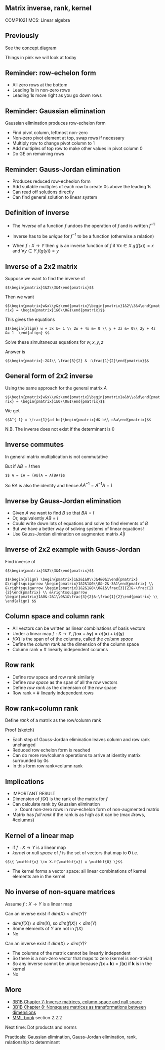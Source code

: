 <!-- .slide: data-background="#6A246D" -->

## Matrix inverse, rank, kernel

COMP1021 MCS: Linear algebra


## Previously

See the [concept diagram](https://github.com/stevenaeola/linalg_lectures/blob/a2f55831993da5e52848b86e57f004452bff43f4/concepts.mmd)

Things in pink we will look at today


## Reminder: row-echelon form

- All zero rows at the bottom
- Leading 1s in non-zero rows
- Leading 1s move right as you go down rows


<!-- .slide: class="fragmented-lists" -->

## Reminder: Gaussian elimination 

Gaussian elimination produces row-echelon form
  - Find pivot column, leftmost non-zero
  - Non-zero pivot element at top, swap rows if necessary
  - Multiply row to change pivot column to 1
  - Add multiples of top row to make other values in pivot column 0
  - Do GE on remaining rows


## Reminder: Gauss-Jordan elimination

- Produces reduced row-echeolon form
- Add suitable multiples of each row to create 0s above the leading 1s
- Can read off solutions directly
- Can find general solution to linear system


<!-- .slide: class="fragmented-lists" -->

## Definition of inverse

- The _inverse_ of a function $f$ undoes the operation of $f$ and is written $f^{-1}$

- Inverse has to be _unique_ for $f^{-1}$ to be a function (otherwise a relation)

- When $f:X \rightarrow Y$ then $g$ is an inverse function of $f$ if $\forall x \in X.g(f(x)) = x$ and $\forall y \in Y.f(g(y)) = y$


## Inverse of a 2x2 matrix

Suppose we want to find the inverse of 

`$$\begin{pmatrix}1&2\\3&4\end{pmatrix}$$`

Then we want

`$$\begin{pmatrix}w&x\\y&z\end{pmatrix}\begin{pmatrix}1&2\\3&4\end{pmatrix} = \begin{pmatrix}1&0\\0&1\end{pmatrix}$$`


This gives the equations

`$$\begin{align}
w + 3x &= 1 \\
2w + 4x &= 0 \\
y + 3z &= 0\\
2y + 4z &= 1 
\end{align}
$$`

Solve these simultaneous equations for $w,x,y,z$


Answer is 

`$$\begin{pmatrix}-2&1\\ \frac{3}{2} & -\frac{1}{2}\end{pmatrix}$$`


## General form of 2x2 inverse

Using the same approach for the general matrix $A$

`$$\begin{pmatrix}w&x\\y&z\end{pmatrix}\begin{pmatrix}a&b\\c&d\end{pmatrix} = \begin{pmatrix}1&0\\0&1\end{pmatrix}$$`

We get 

`$$A^{-1} = \frac{1}{ad-bc}\begin{pmatrix}d&-b\\-c&a\end{pmatrix}$$`

N.B. The inverse does not exist if the determinant is 0


## Inverse commutes

In general matrix multiplication is not commutative

But if $AB=I$ then

`$$ A = IA = (AB)A = A(BA)$$`

So $BA$ is also the identity and hence $AA^{-1} = A^{-1}A = I$

<!-- .slide: class="fragmented-lists" -->

## Inverse by Gauss-Jordan elimination


- Given $A$ we want to find $B$ so that $BA = I$
- Or, equivalently $AB = I$
- Could write down lots of equations and solve to find elements of $B$
- But we have a better way of solving systems of linear equations!
- Use Gauss-Jordan elimination on augmented matrix $A|I$


## Inverse of 2x2 example with Gauss-Jordan

Find inverse of 

`$$\begin{pmatrix}1&2\\3&4\end{pmatrix}$$`


`$$\begin{align}
\begin{pmatrix}1&2&1&0\\3&4&0&1\end{pmatrix} 
&\rightsquigarrow \begin{pmatrix}1&2&1&0\\0&-2&-3&1\end{pmatrix} \\
&\rightsquigarrow \begin{pmatrix}1&2&1&0\\0&1&\frac{3}{2}&-\frac{1}{2}\end{pmatrix} \\
&\rightsquigarrow \begin{pmatrix}1&0&-2&1\\0&1&\frac{3}{2}&-\frac{1}{2}\end{pmatrix} \\
\end{align}
$$`


<!-- .slide: class="fragmented-lists" -->

## Column space and column rank

- All vectors can be written as linear combinations of basis vectors
- Under a linear map $f: X \rightarrow Y, f(a\mathbf{x} + b \mathbf{y}) = a f(\mathbf{x}) + b f(\mathbf{y})$
- $f(X)$ is the span of of the columns, called the _column space_
- Define the _column rank_ as the dimension of the column space
- Column rank = \# linearly independent columns


## Row rank

- Define row space and row rank similarly
- Define _row space_ as the span of all the row vectors
- Define _row rank_ as the dimension of the row space
- Row rank = \# linearly independent rows 



<!-- .slide: class="fragmented-lists" -->
## Row rank=column rank

Define _rank_ of a matrix as the row/column rank

Proof (sketch)
- Each step of Gauss-Jordan elimination leaves column and row rank unchanged
- Reduced row echelon form is reached
- Can do more row/column operations to arrive at identity matrix surrounded by 0s
- In this form row rank=column rank



<!-- .slide: class="fragmented-lists" -->

## Implications


- IMPORTANT RESULT
- Dimension of $f(X)$ is the rank of the matrix for $f$
- Can calculate rank by Gaussian elimination
  - Count non-zero rows in row-echelon form of non-augmented matrix
- Matrix has _full rank_ if the rank is as high as it can be (max \#rows, \#columns)


## Kernel of a linear map

- if $f:X \rightarrow Y$ is a linear map
- _kernel_  or _null space_ of $f$ is the set of vectors that map to $\mathbf{0}$ i.e. 

`$$\{ \mathbf{x} \in X.f(\mathbf{x}) = \mathbf{0} \}$$`

- The kernel forms a vector space: all linear combinations of kernel elements are in the kernel


<!-- .slide: class="fragmented-lists" -->

## No inverse of non-square matrices

Assume $f:X \rightarrow Y$ is a linear map

Can an inverse exist if $dim(X) < dim(Y)$?
 - $dim(f(X)) \leq dim(X)$, so $dim(f(X)) < dim(Y)$
 - Some elements of $Y$ are not in $f(X)$
 - No


<!-- .slide: class="fragmented-lists" -->

Can an inverse exist if $dim(X) > dim(Y)$?
  - The columns of the matrix cannot be linearly independent
  - So there is a non-zero vector that maps to zero (kernel is non-trivial)
  - So any inverse cannot be unique because $f(\mathbf{x} + \mathbf{k}) = f(\mathbf{x})$ if $\mathbf{k}$ is in the kernel
  - No


<!-- .slide: data-background="#a5c8d0" -->

## More

- [3B1B Chapter 7: Inverse matrices, column space and null space](https://www.youtube.com/watch?v=uQhTuRlWMxw)
- [3B1B Chapter 8: Nonsquare matrices as transformations between dimensions](https://www.youtube.com/watch?v=v8VSDg_WQlA)
- [MML book](https://mml-book.github.io/book/mml-book.pdf) section 2.2.2

Next time: Dot products and norms

Practicals: Gaussian elimination, Gauss-Jordan elimination, rank, relationship to determinant




